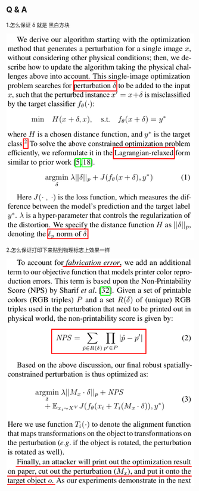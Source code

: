 
## Q & A

1.怎么保证 δ 就是 黑白方块

<div align=center><img src="/images/Screenshot%20from%202018-09-13%2020-33-59.png"/></div>


2.怎么保证打印下来贴到物理标志上效果一样

<div align=center><img src="/images/Screenshot from 2018-09-13 20-43-45.png"/></div>


